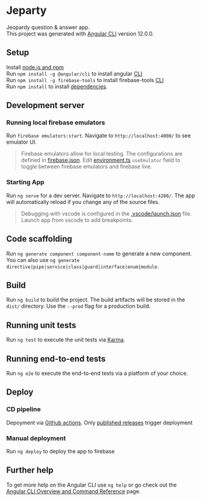 # Jeparty

Jeopardy question & answer app.  
This project was generated with [Angular CLI](https://github.com/angular/angular-cli) version 12.0.0. 

## Setup

Install [node.js and npm](https://nodejs.org/en/)  
Run `npm install -g @angular/cli` to install angular [CLI](https://angular.io/cli)  
Run `npm install -g firebase-tools` to install firebase-tools [CLI](https://firebase.google.com/docs/cli#setup_update_cli)  
Run `npm install` to install [dependencies](./package.json).

## Development server
### Running local firebase emulators

Run `firebase emulators:start`. Navigate to `http://localhost:4000/` to see emulator UI.
> Firebase emulators allow for local testing. The configurations are defined in [firebase.json](./firebase.json). Edit [environment.ts](./src/environments/environment.ts) `useEmulator` field to toggle between firebase emulators and firebase live.

### Starting App

Run `ng serve` for a dev server. Navigate to `http://localhost:4200/`. The app will automatically reload if you change any of the source files.
> Debugging with vscode is configured in the [.vscode/launch.json](./.vscode/launch.json) file. Launch app from vscode to add breakpoints.

## Code scaffolding

Run `ng generate component component-name` to generate a new component. You can also use `ng generate directive|pipe|service|class|guard|interface|enum|module`.

## Build

Run `ng build` to build the project. The build artifacts will be stored in the `dist/` directory. Use the `--prod` flag for a production build.

## Running unit tests

Run `ng test` to execute the unit tests via [Karma](https://karma-runner.github.io).

## Running end-to-end tests

Run `ng e2e` to execute the end-to-end tests via a platform of your choice.

## Deploy
### CD pipeline

Depoyment via [Github actions](https://github.com/Gluecke/mdm-jeparty/actions). Only [published releases](https://github.com/Gluecke/mdm-jeparty/releases) trigger deployment

### Manual deployment

Run `ng deploy` to deploy the app to firebase

## Further help

To get more help on the Angular CLI use `ng help` or go check out the [Angular CLI Overview and Command Reference](https://angular.io/cli) page.
